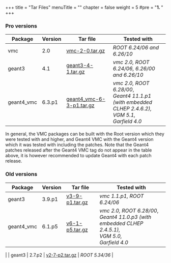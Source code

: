 +++
title = "Tar Files"
menuTitle = ""
chapter = false
weight = 5
#pre = "<b>1. </b>"
+++

### Pro versions

| Package | Version | Tar file | Tested with |
|---------|---------|----------| ------------|
| vmc | 2.0 | [vmc-2-0.tar.gz](https://github.com/vmc-project/vmc/archive/v2-0.tar.gz) | *ROOT 6.24/06 and 6.26/10* |
| geant3 | 4.1 | [geant3-4-1.tar.gz](https://github.com/vmc-project/geant3/archive/v4-1.tar.gz) | *vmc 2.0, ROOT 6.24/06, 6.26/00 and 6.26/10* |
| geant4_vmc | 6.3.p1 | [geant4_vmc-6-3-p1.tar.gz](https://github.com/vmc-project/geant4_vmc/archive/v6-3-p1.tar.gz) | *vmc 2.0, ROOT 6.28/00*,<br> *Geant4 11.1.p1 (with embedded CLHEP 2.4.6.2),* <br> *VGM 5.1,* <br> *Garfield 4.0*|

In general, the VMC packages can be built with the Root version which they were tested with and higher, and Geant4 VMC with the Geant4 version which it was tested with including the patches. Note that the Geant4 patches released after the Geant4 VMC tag do not appear in the table above, it is however recommended to update Geant4 with each patch release.

### Old versions

| Package | Version | Tar file | Tested with |
|---------|---------|----------| ------------|
| geant3 | 3.9.p1 | [v3-9-p1.tar.gz](https://github.com/vmc-project/geant3/archive/v3-9-p1.tar.gz) | *vmc 1.1.p1, ROOT 6.24/06*  |
| geant4_vmc | 6.1.p5 | [v6-1-p5.tar.gz](https://github.com/vmc-project/geant4_vmc/archive/v6-1-p5.tar.gz) | *vmc 2.0, ROOT 6.28/00*,<br> *Geant4 11.0.p3 (with embedded CLHEP 2.4.5.1),* <br> *VGM 5.0,* <br> *Garfield 4.0*|
|
| geant3 | 2.7.p2 | [v2-7-p2.tar.gz](https://github.com/vmc-project/geant3/archive/v2-7-p2.tar.gz) | *ROOT 5.34/36*  |
